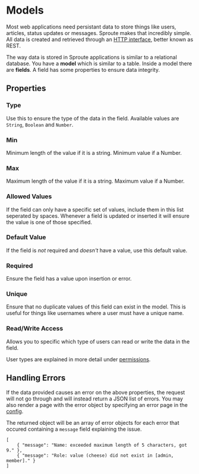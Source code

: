 # Models

Most web applications need persistant data to store things like users, articles, status updates or messages. Sproute makes that incredibly simple. All data is created and retrieved through an [HTTP interface](/docs/rest), better known as REST.

The way data is stored in Sproute applications is similar to a relational database. You have a **model** which is similar to a table. Inside a model there are **fields**. A field has some properties to ensure data integrity.

## Properties
### Type

Use this to ensure the type of the data in the field. Available values are `String`, `Boolean` and `Number`.

### Min

Minimum length of the value if it is a string. Minimum value if a Number.

### Max

Maximum length of the value if it is a string. Maximum value if a Number.

### Allowed Values

If the field can only have a specific set of values, include them in this list seperated by spaces. Whenever a field is updated or inserted it will ensure the value is one of those specified.

### Default Value

If the field is *not* required and *doesn't* have a value, use this default value.

### Required

Ensure the field has a value upon insertion or error.

### Unique

Ensure that no duplicate values of this field can exist in the model. This is useful for things like usernames where a user must have a unique name.

### Read/Write Access

Allows you to specific which type of users can read or write the data in the field.

User types are explained in more detail under [permissions](/docs/permissions).

## Handling Errors

If the data provided causes an error on the above properties, the request will not go through and will instead return a JSON list of errors. You may also render a page with the error object by specifying an error page in the [config](/docs/config#error-view).

The returned object will be an array of error objects for each error that occured containing a `message` field explaining the issue.

~~~
[
	{ "message": "Name: exceeded maximum length of 5 characters, got 9." },
	{ "message": "Role: value (cheese) did not exist in [admin, member]." }
]
~~~
